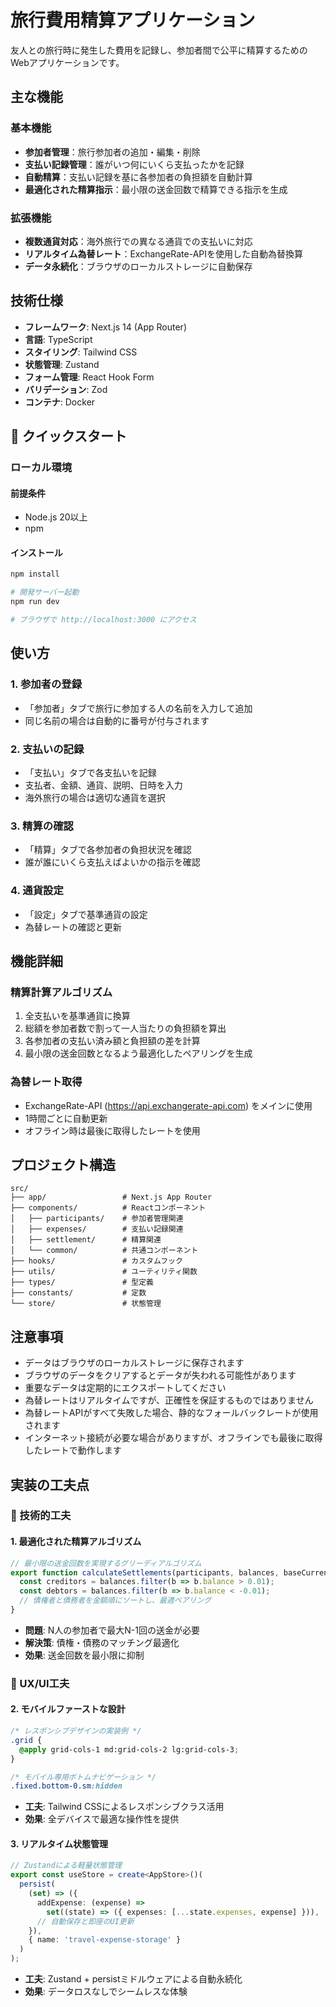 # 旅行費用精算アプリケーション

友人との旅行時に発生した費用を記録し、参加者間で公平に精算するためのWebアプリケーションです。

## 主な機能

### 基本機能
- **参加者管理**：旅行参加者の追加・編集・削除
- **支払い記録管理**：誰がいつ何にいくら支払ったかを記録
- **自動精算**：支払い記録を基に各参加者の負担額を自動計算
- **最適化された精算指示**：最小限の送金回数で精算できる指示を生成

### 拡張機能
- **複数通貨対応**：海外旅行での異なる通貨での支払いに対応
- **リアルタイム為替レート**：ExchangeRate-APIを使用した自動為替換算
- **データ永続化**：ブラウザのローカルストレージに自動保存

## 技術仕様

- **フレームワーク**: Next.js 14 (App Router)
- **言語**: TypeScript
- **スタイリング**: Tailwind CSS
- **状態管理**: Zustand
- **フォーム管理**: React Hook Form
- **バリデーション**: Zod
- **コンテナ**: Docker

## 🚀 クイックスタート

### ローカル環境

#### 前提条件
- Node.js 20以上
- npm

#### インストール

```bash
npm install

# 開発サーバー起動
npm run dev

# ブラウザで http://localhost:3000 にアクセス
```

## 使い方

### 1. 参加者の登録
- 「参加者」タブで旅行に参加する人の名前を入力して追加
- 同じ名前の場合は自動的に番号が付与されます

### 2. 支払いの記録
- 「支払い」タブで各支払いを記録
- 支払者、金額、通貨、説明、日時を入力
- 海外旅行の場合は適切な通貨を選択

### 3. 精算の確認
- 「精算」タブで各参加者の負担状況を確認
- 誰が誰にいくら支払えばよいかの指示を確認

### 4. 通貨設定
- 「設定」タブで基準通貨の設定
- 為替レートの確認と更新

## 機能詳細

### 精算計算アルゴリズム
1. 全支払いを基準通貨に換算
2. 総額を参加者数で割って一人当たりの負担額を算出
3. 各参加者の支払い済み額と負担額の差を計算
4. 最小限の送金回数となるよう最適化したペアリングを生成

### 為替レート取得
- ExchangeRate-API (https://api.exchangerate-api.com) をメインに使用
- 1時間ごとに自動更新
- オフライン時は最後に取得したレートを使用

## プロジェクト構造

```
src/
├── app/                 # Next.js App Router
├── components/          # Reactコンポーネント
│   ├── participants/    # 参加者管理関連
│   ├── expenses/        # 支払い記録関連
│   ├── settlement/      # 精算関連
│   └── common/          # 共通コンポーネント
├── hooks/               # カスタムフック
├── utils/               # ユーティリティ関数
├── types/               # 型定義
├── constants/           # 定数
└── store/               # 状態管理
```

## 注意事項

- データはブラウザのローカルストレージに保存されます
- ブラウザのデータをクリアするとデータが失われる可能性があります
- 重要なデータは定期的にエクスポートしてください
- 為替レートはリアルタイムですが、正確性を保証するものではありません
- 為替レートAPIがすべて失敗した場合、静的なフォールバックレートが使用されます
- インターネット接続が必要な場合がありますが、オフラインでも最後に取得したレートで動作します

## 実装の工夫点

### 🔧 技術的工夫

#### 1. **最適化された精算アルゴリズム**
```typescript
// 最小限の送金回数を実現するグリーディアルゴリズム
export function calculateSettlements(participants, balances, baseCurrency) {
  const creditors = balances.filter(b => b.balance > 0.01);
  const debtors = balances.filter(b => b.balance < -0.01);
  // 債権者と債務者を金額順にソートし、最適ペアリング
}
```

- **問題**: N人の参加者で最大N-1回の送金が必要
- **解決策**: 債権・債務のマッチング最適化
- **効果**: 送金回数を最小限に抑制

### 🎨 UX/UI工夫

#### 2. **モバイルファーストな設計**
```css
/* レスポンシブデザインの実装例 */
.grid {
  @apply grid-cols-1 md:grid-cols-2 lg:grid-cols-3;
}

/* モバイル専用ボトムナビゲーション */
.fixed.bottom-0.sm:hidden
```

- **工夫**: Tailwind CSSによるレスポンシブクラス活用
- **効果**: 全デバイスで最適な操作性を提供

#### 3. **リアルタイム状態管理**
```typescript
// Zustandによる軽量状態管理
export const useStore = create<AppStore>()(
  persist(
    (set) => ({
      addExpense: (expense) => 
        set((state) => ({ expenses: [...state.expenses, expense] })),
      // 自動保存と即座のUI更新
    }),
    { name: 'travel-expense-storage' }
  )
);
```

- **工夫**: Zustand + persistミドルウェアによる自動永続化
- **効果**: データロスなしでシームレスな体験